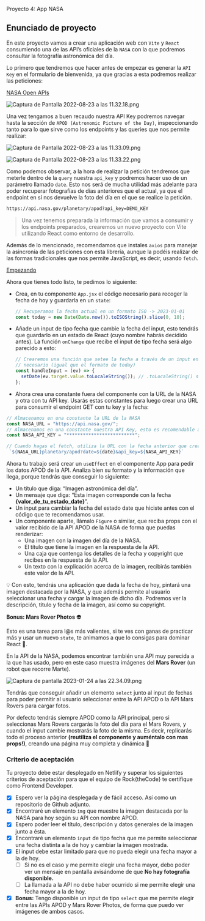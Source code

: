 Proyecto 4: App NASA

## Enunciado de proyecto

En este proyecto vamos a crear una aplicación web con `Vite` y `React` consumiendo una de las API’s oficiales de la `NASA` con la que podremos consultar la fotografía astronómica del día.

Lo primero que tendremos que hacer antes de empezar es generar la `API Key` en el formulario de bienvenida, ya que gracias a esta podremos realizar las peticiones: 

[NASA Open APIs](https://api.nasa.gov/)

![Captura de Pantalla 2022-08-23 a las 11.32.18.png](https://s3-us-west-2.amazonaws.com/secure.notion-static.com/ae50306d-7f9b-406b-a5df-df951638893f/Captura_de_Pantalla_2022-08-23_a_las_11.32.18.png)

Una vez tengamos a buen recaudo nuestra API Key podremos navegar hasta la sección de `APOD (Astronomic Picture of the Day)`, inspeccionando tanto para lo que sirve como los endpoints y las queries que nos permite realizar:

![Captura de Pantalla 2022-08-23 a las 11.33.09.png](https://s3-us-west-2.amazonaws.com/secure.notion-static.com/826f462e-7dca-44e3-b980-91d8244bc553/Captura_de_Pantalla_2022-08-23_a_las_11.33.09.png)

![Captura de Pantalla 2022-08-23 a las 11.33.22.png](https://s3-us-west-2.amazonaws.com/secure.notion-static.com/80f9c537-9dcb-4663-bcba-db125849604b/Captura_de_Pantalla_2022-08-23_a_las_11.33.22.png)

Como podemos observar, a la hora de realizar la petición tendremos que meterle dentro de la `query` nuestra `api_key` y podremos hacer uso de un parámetro llamado `date`. Esto nos será de mucha utilidad más adelante para poder recuperar fotografías de días anteriores que el actual, ya que el endpoint en sí nos devuelve la foto del día en el que se realice la petición.

```bash
https://api.nasa.gov/planetary/apod?api_key=DEMO_KEY
```

> Una vez tenemos preparada la información que vamos a consumir y los endpoints preparados, crearemos un nuevo proyecto con Vite utilizando React como entorno de desarrollo.
> 

Además de lo mencionado, recomendamos que instales `axios` para manejar la asincronía de las peticiones con esta librería, aunque la podéis realizar de las formas tradicionales que nos permite JavaScript, es decir, usando `fetch`.

[Empezando](https://axios-http.com/es/docs/intro)

Ahora que tienes todo listo, te pedimos lo siguiente:

- Crea, en tu componente `App.jsx` el código necesario para recoger la fecha de hoy y guardarla en un `state`:
    
    ```jsx
    // Recuperamos la fecha actual en un formato ISO -> 2023-01-01
    const today = new Date(Date.now()).toISOString().slice(0, 10);
    ```
    

- Añade un input de tipo fecha que cambie la fecha del input, esto tendrás que guardarlo en un estado de React (cuyo nombre habrás decidido antes). La función `onChange` que recibe el input de tipo fecha será algo parecido a esto:
    
    ```jsx
    // Crearemos una función que setee la fecha a través de un input en el formato 
    // necesario (igual que el formato de today)
    const handleInput = (ev) => {
      setDate(ev.target.value.toLocaleString()); // .toLocaleString() sirve para formatear la fecha
    };
    ```
    

- Ahora crea una constante fuera del componente con la URL de la NASA y otra con tu API key. Usarás estas constantes para luego crear una URL para consumir el endpoint GET con tu key y la fecha:

```jsx
// Almacenamos en una constante la URL de la NASA
const NASA_URL = "https://api.nasa.gov/";
// Almacenamos en una constante nuestra API Key, esto es recomendable almacenarlo en una variable de entorno
const NASA_API_KEY = "*************************";

// Cuando hagas el fetch, utiliza la URL con la fecha anterior que creaste de una forma similar a esto:
 `${NASA_URL}planetary/apod?date=${date}&api_key=${NASA_API_KEY}`
```

Ahora tu trabajo será crear un `useEffect` en el componente App para pedir los datos APOD de la API. Analiza bien su formato y la información que llega, porque tendrás que conseguir lo siguiente:

- Un título que diga: “Imagen astronómica del día”.
- Un mensaje que diga: “Esta imagen corresponde con la fecha **{valor_de_tu_estado_date}**”.
- Un input para cambiar la fecha del estado date que hiciste antes con el código que te recomendamos usar.
- Un componente aparte, llámalo `Figure` o similar, que reciba props con el valor recibido de la API APOD de la NASA de forma que puedas renderizar:
    - Una imagen con la imagen del día de la NASA.
    - El título que tiene la imagen en la respuesta de la API.
    - Una caja que contenga los detalles de la fecha y copyright que recibes en la respuesta de la API.
    - Un texto con la explicación acerca de la imagen, recibirás también este valor de la API.

<aside>
💡 Con esto, tendrás una aplicación que dada la fecha de hoy, pintará una imagen destacada por la NASA, y que además permite al usuario seleccionar una fecha y cargar la imagen de dicho día. Podremos ver la descripción, título y fecha de la imagen, así como su copyright.

</aside>

**Bonus: Mars Rover Photos** 👽

Esto es una tarea para l@s más valientes, si te ves con ganas de practicar más y usar un nuevo `state`, te animamos a que lo consigas para dominar React 💪.

En la API de la NASA, podemos encontrar también una API muy parecida a la que has usado, pero en este caso muestra imágenes del **Mars Rover** (un robot que recorre Marte).

![Captura de pantalla 2023-01-24 a las 22.34.09.png](https://s3-us-west-2.amazonaws.com/secure.notion-static.com/8f8efbe0-e591-4314-8739-fd5c88af1281/Captura_de_pantalla_2023-01-24_a_las_22.34.09.png)

Tendrás que conseguir añadir un elemento `select` junto al input de fechas para poder permitir al usuario seleccionar entre la API APOD o la API Mars Rovers para cargar fotos.

Por defecto tendrás siempre APOD como la API principal, pero si seleccionas Mars Rovers cargarás la foto del día para el Mars Rovers, y cuando el input cambie mostrarás la foto de la misma. Es decir, replicarás todo el proceso anterior **(reutiliza el componente y auméntalo con mas props!)**, creando una página muy completa y dinámica 🚀

### Criterio de aceptación

Tu proyecto debe estar desplegado en Netlify y superar los siguientes criterios de aceptación para que el equipo de Rock{theCode} te certifique como Frontend Developer.

- [x]  Espero ver la página desplegada y de fácil acceso. Así como un repositorio de Github adjunto.
- [x]  Encontraré un elemento `img` que muestre la imagen destacada por la NASA para hoy según su API con nombre APOD.
- [x]  Espero poder leer el título, descripción y datos generales de la imagen junto a ésta.
- [x]  Encontraré un elemento `input` de tipo fecha que me permite seleccionar una fecha distinta a la de hoy y cambiar la imagen mostrada.
- [x]  El input debe estar limitado para que no pueda elegir una fecha mayor a la de hoy.
    - [ ]  Si no es el caso y me permite elegir una fecha mayor, debo poder ver un mensaje en pantalla avisándome de que **No hay fotografía disponible.**
    - [ ]  La llamada a la API no debe haber ocurrido si me permite elegir una fecha mayor a la de hoy.
- [x]  **Bonus:** Tengo disponible un input de tipo `select` que me permite elegir entre las APIs APOD y Mars Rover Photos, de forma que puedo ver imágenes de ambos casos.